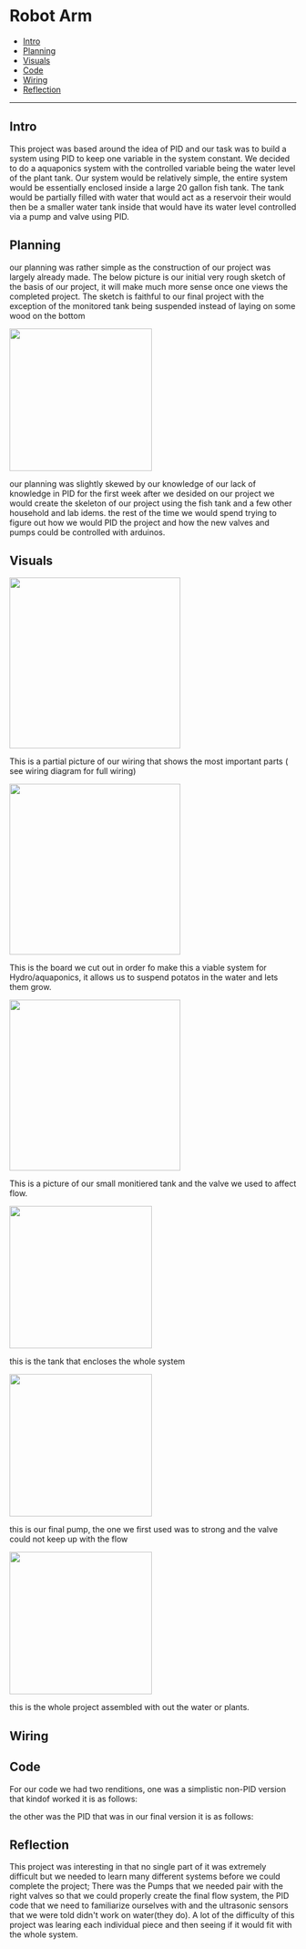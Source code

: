 # Robot Arm


* [Intro](#intro)
* [Planning](#planning)
* [Visuals](#visuals)
* [Code](#code)
* [Wiring](#wiring)
* [Reflection](#reflection)

---


## Intro
This project was based around the idea of PID and our task was to build a system using PID to keep one variable in the system constant. We decided to do a aquaponics system with the controlled variable being the water level of the plant tank. Our system would be relatively simple, the entire system would be essentially enclosed inside a large 20 gallon fish tank. The tank would be partially filled with water that would act as a reservoir their would then be a smaller water tank inside that would have its water level controlled via a pump and valve using PID.



## Planning 
our planning was rather simple as the construction of our project was largely already made. The below picture is our initial very rough sketch of the basis of our project, it will make much more sense once one views the completed project. The sketch is faithful to our final project with the exception of the monitored tank being suspended instead of laying on some wood on the bottom 



<img src="https://github.com/cprocino/Aquaponics/assets/71406784/925c8a53-bd52-4210-a16a-6adc7ba785c8" height="250">

our planning was slightly skewed by our knowledge of our lack of knowledge in PID 
for the first week after we desided on our project we would create the skeleton of our project using the fish tank and a few other household and lab idems.
the rest of the time we would spend trying to figure out how we would PID the project and how the new valves and pumps could be controlled with arduinos. 








## Visuals
<img src="https://github.com/cprocino/Aquaponics/assets/71406784/86a0e908-96a6-4de7-9fcf-735391fd2e29" height="300">

This is a partial picture of our wiring that shows the most important parts ( see wiring diagram for full wiring) 

<img src="https://github.com/cprocino/Aquaponics/assets/71406784/e2a363ca-2033-448c-b5bb-e4b3e986a802" height="300">

This is the board we cut out in order fo make this a viable system for Hydro/aquaponics, it allows us to suspend potatos in the water and lets them grow. 

<img src="https://github.com/cprocino/Aquaponics/assets/71406784/a56aafc4-da36-4c78-8105-d22c0ad17798" height="300">

This is a picture of our small monitiered tank and the valve we used to affect flow.

<img src="https://github.com/cprocino/Aquaponics/assets/71406784/99353b00-bdc5-4b77-abb7-96275dfcf8e0" height="250">

this is the tank that encloses the whole system

<img src="https://github.com/cprocino/Aquaponics/assets/71406784/e11dadc4-419e-4fe5-b15d-2721fd8b6252" height="250">

this is our final pump, the one we first used was to strong and the valve could not keep up with the flow

<img src="https://github.com/cprocino/Aquaponics/assets/71406784/ceef106a-32a8-4821-ae7c-09107d3ca763" height="250">

this is the whole project assembled with out the water or plants. 

## Wiring 


  

## Code
For our code we had two renditions, one was a simplistic non-PID version that kindof worked it is as follows:



the other was the PID that was in our final version it is as follows:




## Reflection  

This project was interesting in that no single part of it was extremely difficult but we needed to learn many different systems before we could complete the project; There was the Pumps that we needed pair with the right valves so that we could properly create the final flow system, the PID code that we need to familiarize ourselves with and the ultrasonic sensors that we were told didn't work on water(they do). A lot of the difficulty of this project was learing each individual piece and then seeing if it would fit with the whole system. 

   

  
